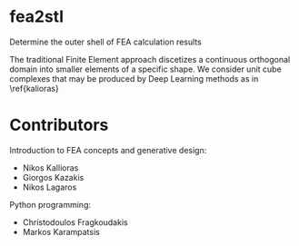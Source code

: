 # fea2stl
Determine the outer shell of FEA calculation results

The traditional Finite Element approach discetizes a continuous orthogonal domain into smaller elements of a specific shape. We consider unit cube complexes that may be produced by Deep Learning methods as in \ref{kalioras}

# Contributors

Introduction to FEA concepts and generative design:
* Nikos Kallioras
* Giorgos Kazakis
* Nikos Lagaros

Python programming:
* Christodoulos Fragkoudakis
* Markos Karampatsis
